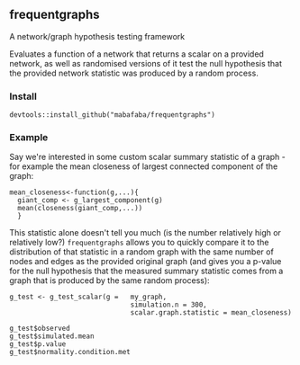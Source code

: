 ## frequentgraphs

A network/graph hypothesis testing framework

Evaluates a function of a network that returns a scalar on a provided network, as well as randomised versions of it test the null hypothesis that the provided network statistic was produced by a random process.

### Install

```
devtools::install_github("mabafaba/frequentgraphs")
```

### Example

Say we're interested in some custom scalar summary statistic of a graph - for example the mean closeness of largest connected component of the graph:

```
mean_closeness<-function(g,...){
  giant_comp <- g_largest_component(g)
  mean(closeness(giant_comp,...))
  }
```

This statistic alone doesn't tell you much (is the number relatively high or relatively low?)
`frequentgraphs` allows you to quickly compare it to the distribution of that statistic in a random graph with the same number of nodes and edges as the provided original graph (and gives you a p-value for the null hypothesis that the measured summary statistic comes from a graph that is produced by the same random process): 

```
g_test <- g_test_scalar(g =   my_graph,
                              simulation.n = 300,
                              scalar.graph.statistic = mean_closeness)

g_test$observed
g_test$simulated.mean
g_test$p.value
g_test$normality.condition.met
```


